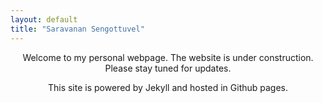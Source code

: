 ```yaml
---
layout: default
title: "Saravanan Sengottuvel"
---
```


<p style="text-align: center"> Welcome to my personal webpage. The website is under construction. Please stay tuned for updates. </p>
<p style="text-align: center">This site is powered by Jekyll and hosted in Github pages.